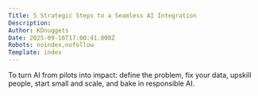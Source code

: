 ```yaml
---
Title: 5 Strategic Steps to a Seamless AI Integration
Description: 
Author: KDnuggets
Date: 2025-09-16T17:00:41.000Z
Robots: noindex,nofollow
Template: index
---
```

To turn AI from pilots into impact: define the problem, fix your data, upskill people, start small and scale, and bake in responsible AI.